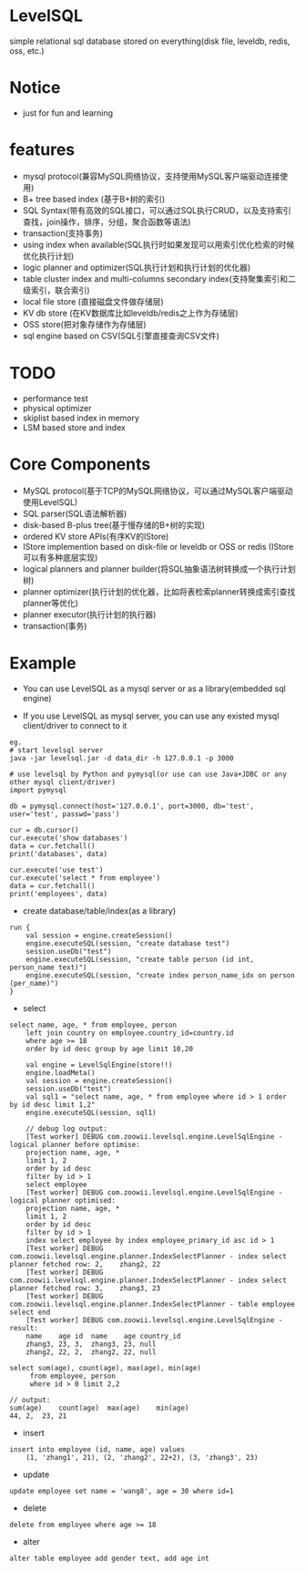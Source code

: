LevelSQL
========

simple relational sql database stored on everything(disk file, leveldb, redis, oss, etc.)


# Notice
* just for fun and learning

# features
* mysql protocol(兼容MySQL网络协议，支持使用MySQL客户端驱动连接使用)
* B+ tree based index (基于B+树的索引)
* SQL Syntax(带有高效的SQL接口，可以通过SQL执行CRUD，以及支持索引查找，join操作，排序，分组，聚合函数等语法)
* transaction(支持事务)
* using index when available(SQL执行时如果发现可以用索引优化检索的时候优化执行计划)
* logic planner and optimizer(SQL执行计划和执行计划的优化器)
* table cluster index and multi-columns secondary index(支持聚集索引和二级索引，联合索引)
* local file store (直接磁盘文件做存储层)
* KV db store (在KV数据库比如leveldb/redis之上作为存储层)
* OSS store(把对象存储作为存储层)
* sql engine based on CSV(SQL引擎直接查询CSV文件)

# TODO
* performance test
* physical optimizer
* skiplist based index in memory
* LSM based store and index

# Core Components
* MySQL protocol(基于TCP的MySQL网络协议，可以通过MySQL客户端驱动使用LevelSQL)
* SQL parser(SQL语法解析器)
* disk-based B-plus tree(基于慢存储的B+树的实现)
* ordered KV store APIs(有序KV的IStore)
* IStore implemention based on disk-file or leveldb or OSS or redis (IStore可以有多种底层实现)
* logical planners and planner builder(将SQL抽象语法树转换成一个执行计划树)
* planner optimizer(执行计划的优化器，比如将表检索planner转换成索引查找planner等优化)
* planner executor(执行计划的执行器)
* transaction(事务)

# Example

* You can use LevelSQL as a mysql server or as a library(embedded sql engine)

* If you use LevelSQL as mysql server, you can use any existed mysql client/driver to connect to it

``` 
eg.
# start levelsql server
java -jar levelsql.jar -d data_dir -h 127.0.0.1 -p 3000

# use levelsql by Python and pymysql(or use can use Java+JDBC or any other mysql client/driver)
import pymysql

db = pymysql.connect(host='127.0.0.1', port=3000, db='test', user='test', passwd='pass')

cur = db.cursor()
cur.execute('show databases')
data = cur.fetchall()
print('databases', data)

cur.execute('use test')
cur.execute('select * from employee')
data = cur.fetchall()
print('employees', data)
```

* create database/table/index(as a library)
``` 
run {
    val session = engine.createSession()
    engine.executeSQL(session, "create database test")
    session.useDb("test")
    engine.executeSQL(session, "create table person (id int, person_name text)")
    engine.executeSQL(session, "create index person_name_idx on person (per_name)")
}
```

* select
```
select name, age, * from employee, person 
    left join country on employee.country_id=country.id 
    where age >= 18 
    order by id desc group by age limit 10,20
```

```
    val engine = LevelSqlEngine(store!!)
    engine.loadMeta()
    val session = engine.createSession()
    session.useDb("test")
    val sql1 = "select name, age, * from employee where id > 1 order by id desc limit 1,2"
    engine.executeSQL(session, sql1)

    // debug log output:
    [Test worker] DEBUG com.zoowii.levelsql.engine.LevelSqlEngine - logical planner before optimise:
    projection name, age, *
    limit 1, 2
    order by id desc
    filter by id > 1
    select employee
    [Test worker] DEBUG com.zoowii.levelsql.engine.LevelSqlEngine - logical planner optimised:
    projection name, age, *
    limit 1, 2
    order by id desc
    filter by id > 1
    index select employee by index employee_primary_id asc id > 1 
    [Test worker] DEBUG com.zoowii.levelsql.engine.planner.IndexSelectPlanner - index select planner fetched row: 2,	zhang2,	22
    [Test worker] DEBUG com.zoowii.levelsql.engine.planner.IndexSelectPlanner - index select planner fetched row: 3,	zhang3,	23
    [Test worker] DEBUG com.zoowii.levelsql.engine.planner.IndexSelectPlanner - table employee select end
    [Test worker] DEBUG com.zoowii.levelsql.engine.LevelSqlEngine - result:
    name	age	id	name	age	country_id
    zhang3,	23,	3,	zhang3,	23,	null
    zhang2,	22,	2,	zhang2,	22,	null
```

``` 
select sum(age), count(age), max(age), min(age)
     from employee, person
     where id > 0 limit 2,2

// output:
sum(age)	count(age)	max(age)	min(age)
44,	2,	23,	21
```

* insert
``` 
insert into employee (id, name, age) values 
    (1, 'zhang1', 21), (2, 'zhang2', 22+2), (3, 'zhang3', 23)
```

* update
```
update employee set name = 'wang8', age = 30 where id=1
```

* delete
```
delete from employee where age >= 18
```

* alter
```
alter table employee add gender text, add age int
```
